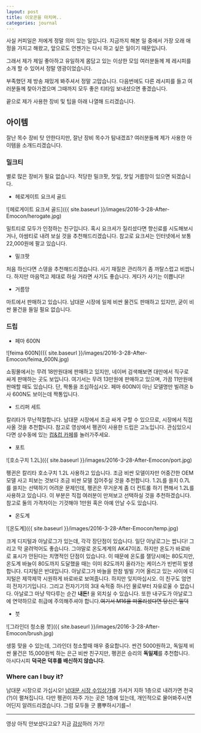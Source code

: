 ```yaml
---
layout: post
title: 이모콘을 마치며..
categories: journal
---
```


사실 커피일은 저에게 정말 의미 있는 일입니다.
지금까지 해본 일 중에서 가장 오래
애정을 가지고 해왔고, 앞으로도 언젠가는
다시 하고 싶은 일이기 때문입니다.

그래서 제가 제일 좋아하고 유일하게 몸담고 있는
이상한 모임 여러분들께 제 레시피를 소개 할 수 있어서
정말 영광이었습니다.

부족했던 제 방송 재밌게 봐주셔서 정말 고맙습니다.
다음번에도 다른 레시피를 들고 여러분들께 찾아가겠으며
그때까지 모두 좋은 티타임 보내셨으면 좋겠습니다.

끝으로 제가 사용한 장비 및 팁을 아래 나열해 드리겠습니다.

## 아이템

잘난 목수 장비 탓 안한다지만, 잘난 장비 목수가 탐내겠죠?
여러분들께 제가 사용한 아이템을 소개드리겠습니다.

### 밀크티

별로 많은 장비가 필요 없습니다. 적당한 밀크팟, 찻잎, 찻잎 거름망이 있으면 되겠습니다.

  * 헤로게이트 요크셔 골드

![헤로게이트 요크셔 골드]({{ site.baseurl }}/images/2016-3-28-After-Emocon/herogate.jpg)

밀트티로 모두가 인정하는 친구입니다. 혹시 요크셔가 질리셨다면 향신료를 시도해보시거나, 아쌈티로 내려 보실 것을 추천해드리겠습니다. 참고로 요크셔는 인터넷에서 보통 22,000원에 팔고 있습니다.

  * 밀크팟

처음 하신다면 스뎅을 추천해드리겠습니다. 사기 재질은 관리하기 좀 까탈스럽고 비쌉니다. 하지만 마음먹고 제대로 하실 거라면 사기도 좋습니다. 게다가 사기는 이쁩니다!

  * 거름망

마트에서 판매하고 있습니다. 남대문 시장에 일제 비싼 물건도 판매하고 있지만, 굳이 비싼 물건을 들일 필요 없습니다.

### 드립

  * 페마 600N

![feima 600N]({{ site.baseurl }}/images/2016-3-28-After-Emocon/feima_600N.jpg)

쇼핑몰에서는 무려 18만원대에 판매하고 있지만, 네이버 검색해보면 대만에서 직구로 싸게 판매하는 곳도 보입니다. 여기서는 무려 13만원에 판매하고 있으며, 가끔 11만원에 판매할 때도 있습니다.
단, 짝통을 조십하십시오. 페마 600N이 아닌 모델명만 빌려온 b사 600N도 보이는데 짝통입니다.

  * 드리퍼 세트

칼리타가 무난적절합니다. 남대문 시장에서 조금 싸게 구할 수 있으므로, 시장에서 직접 사올 것을 추천합니다. 참고로 영상에서 펭귄이 사용한 드립은 고노입니다. 관심있으시다면 상수동에 있는 [컵&컵 카페](http://goo.gl/Srg4qG)를 놀러가주세요.

  * 포트

![호소구치 1.2L]({{ site.baseurl }}/images/2016-3-28-After-Emocon/port.jpg)

펭귄은 칼리타 호소구치 1.2L 사용하고 있습니다. 조금 비싼 모델이자만 어중간한 OEM모델 사고 피보는 것보다 조금 비싼 모델 집어주실 것을 추천합니다. 1.2L를 쓸지 0.7L를 쓸지는 선택하기 어려운 문제인데, 펭귄은 무거운게 좀 더 컨트롤 하기 편해서 1.2L를 사용하고 있습니다. 이 부분은 직접 여러분이 만져보고 선택하실 것을 추천하겠습니다. 참고로 둘의 가격차이는 기것해야 1만원 혹은 아예 안날 수도 있습니다.

* 온도계

![온도계]({{ site.baseurl }}/images/2016-3-28-After-Emocon/temp.jpg)

크게 디지털과 아날로그가 있는데, 각각 장단점이 있습니다. 일단 아날로그는 쌉니다! 그리고 막 굴려먹어도 좋습니다. 그야말로 온도계계의 AK47이죠. 하지만 온도가 바로바로 표시가 안된다는 치명적인 단점이 있습니다. 이 때문에 온도를 잴당시에는 80도지만, 온도계 바늘이 80도까지 도달했을 때는 이미 82도까지 올라가는 케이스가 빈번히 발생합니다. 디지털은 반대입니다. 아날로그가 바늘을 한참 빌빌 기어 올리고 있는 사이에 디지털은 제깍제깍 시원하게 바로바로 보여줍니다. 하지만 잊지마십시오. 이 친구도 엄연히 전자기기입니다. 그리고 전자기기의 3대 숙적중 하나인 물로부터 자유로울 수 없습니다. 아날로그 마냥 막다루는 순간 **내돈!** 을 외치실 수 있습니다. 또한 내구도가 아날로그에 연약하므로 취급에 주의해주셔야 합니다.~~여기서 M16을 떠올리셨다면 당신은 밀덕~~

* 붓

![그라인더 청소용 붓]({{ site.baseurl }}/images/2016-3-28-After-Emocon/brush.jpg)

생뚱 맞을 수 있는데, 그라인더 청소할때 매우 중요합니다. 싼건 5000원하고, 독일제 비싼 물건은 15,000원씩 하는 은근 비싼 친구지만, 펭귄은 승리의 **독일제**를 추천합니다. 아시다시피 **덕국은 덕후를 배신하지 않습니다.**

### Where can I buy it?

남대문 시장으로 가십시오! [남대문 시장 수입상가](http://map.naver.com/?dlevel=13&pinType=site&pinId=20268375&x=126.9761729&y=37.5598490&enc=b64)를 가셔거 지하 1층으로 내려가면 천국(?)이 펼쳐집니다. 다만 펭귄이 자주 가는 곳은 1층에 있는데, 개인적으로 물어봐주시면 어딘지 알려드리겠습니다. 그럼 모두들 굿 뿜뿌하시기를~!

---
영상 아직 안보셨다고요? 지금 [감상](https://youtu.be/JcXC7RM25qA)하러 가기!
